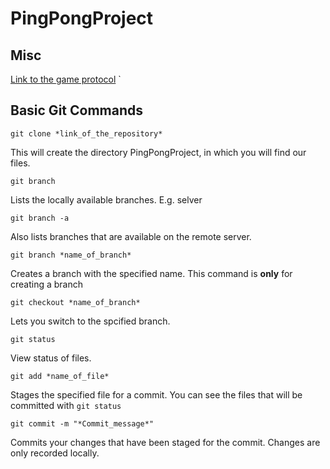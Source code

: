 # PingPongProject

## Misc 
[Link to the game protocol](https://gitlab.lrz.de/LKN_IK_Games/GameProtocol/blob/master/lobby/README.md)
`

## Basic Git Commands

`git clone *link_of_the_repository*`

This will create the directory PingPongProject, in which you will find our files.



`git branch` 

Lists the locally available branches. E.g. selver



`git branch -a`

Also lists branches that are available on the remote server.



`git branch *name_of_branch*` 

Creates a branch with the specified name. This command is **only** for creating a branch 



`git checkout *name_of_branch*` 

Lets you switch to the spcified branch.



`git status` 

View status of files.



`git add *name_of_file*`

Stages the specified file for a commit. You can see the files that will be committed with `git status`



`git commit -m "*Commit_message*"`

Commits your changes that have been staged for the commit.
Changes are only recorded locally.
